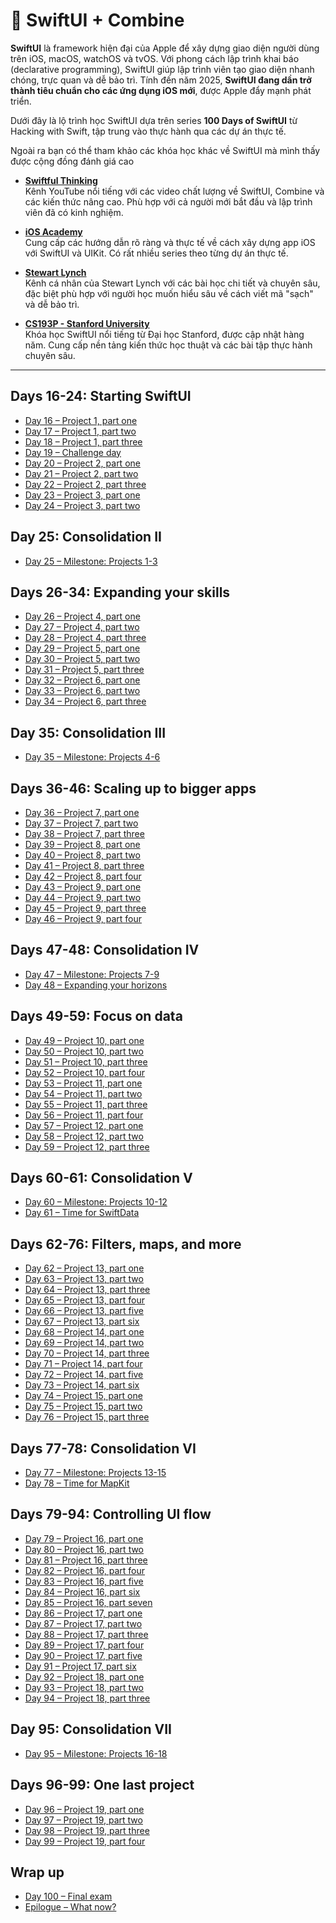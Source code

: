 # 🎨 SwiftUI + Combine

**SwiftUI** là framework hiện đại của Apple để xây dựng giao diện người dùng trên iOS, macOS, watchOS và tvOS. Với phong cách lập trình khai báo (declarative programming), SwiftUI giúp lập trình viên tạo giao diện nhanh chóng, trực quan và dễ bảo trì. Tính đến năm 2025, **SwiftUI đang dần trở thành tiêu chuẩn cho các ứng dụng iOS mới**, được Apple đẩy mạnh phát triển.

Dưới đây là lộ trình học SwiftUI dựa trên series **100 Days of SwiftUI** từ Hacking with Swift, tập trung vào thực hành qua các dự án thực tế.

Ngoài ra bạn có thể tham khảo các khóa học khác về SwiftUI mà mình thấy được cộng đồng đánh giá cao

- **[Swiftful Thinking](https://www.youtube.com/@SwiftfulThinking)**  
  Kênh YouTube nổi tiếng với các video chất lượng về SwiftUI, Combine và các kiến thức nâng cao. Phù hợp với cả người mới bắt đầu và lập trình viên đã có kinh nghiệm.

- **[iOS Academy](https://www.youtube.com/@iOSAcademy)**  
  Cung cấp các hướng dẫn rõ ràng và thực tế về cách xây dựng app iOS với SwiftUI và UIKit. Có rất nhiều series theo từng dự án thực tế.

- **[Stewart Lynch](https://www.youtube.com/@StewartLynch/videos)**  
  Kênh cá nhân của Stewart Lynch với các bài học chi tiết và chuyên sâu, đặc biệt phù hợp với người học muốn hiểu sâu về cách viết mã "sạch" và dễ bảo trì.

- **[CS193P - Stanford University](https://cs193p.stanford.edu/2023)**  
  Khóa học SwiftUI nổi tiếng từ Đại học Stanford, được cập nhật hàng năm. Cung cấp nền tảng kiến thức học thuật và các bài tập thực hành chuyên sâu.

---

## Days 16-24: Starting SwiftUI

- [Day 16 – Project 1, part one](https://www.hackingwithswift.com/100/swiftui/16)
- [Day 17 – Project 1, part two](https://www.hackingwithswift.com/100/swiftui/17)
- [Day 18 – Project 1, part three](https://www.hackingwithswift.com/100/swiftui/18)
- [Day 19 – Challenge day](https://www.hackingwithswift.com/100/swiftui/19)
- [Day 20 – Project 2, part one](https://www.hackingwithswift.com/100/swiftui/20)
- [Day 21 – Project 2, part two](https://www.hackingwithswift.com/100/swiftui/21)
- [Day 22 – Project 2, part three](https://www.hackingwithswift.com/100/swiftui/22)
- [Day 23 – Project 3, part one](https://www.hackingwithswift.com/100/swiftui/23)
- [Day 24 – Project 3, part two](https://www.hackingwithswift.com/100/swiftui/24)

## Day 25: Consolidation II

- [Day 25 – Milestone: Projects 1-3](https://www.hackingwithswift.com/100/swiftui/25)

## Days 26-34: Expanding your skills

- [Day 26 – Project 4, part one](https://www.hackingwithswift.com/100/swiftui/26)
- [Day 27 – Project 4, part two](https://www.hackingwithswift.com/100/swiftui/27)
- [Day 28 – Project 4, part three](https://www.hackingwithswift.com/100/swiftui/28)
- [Day 29 – Project 5, part one](https://www.hackingwithswift.com/100/swiftui/29)
- [Day 30 – Project 5, part two](https://www.hackingwithswift.com/100/swiftui/30)
- [Day 31 – Project 5, part three](https://www.hackingwithswift.com/100/swiftui/31)
- [Day 32 – Project 6, part one](https://www.hackingwithswift.com/100/swiftui/32)
- [Day 33 – Project 6, part two](https://www.hackingwithswift.com/100/swiftui/33)
- [Day 34 – Project 6, part three](https://www.hackingwithswift.com/100/swiftui/34)

## Day 35: Consolidation III

- [Day 35 – Milestone: Projects 4-6](https://www.hackingwithswift.com/100/swiftui/35)

## Days 36-46: Scaling up to bigger apps

- [Day 36 – Project 7, part one](https://www.hackingwithswift.com/100/swiftui/36)
- [Day 37 – Project 7, part two](https://www.hackingwithswift.com/100/swiftui/37)
- [Day 38 – Project 7, part three](https://www.hackingwithswift.com/100/swiftui/38)
- [Day 39 – Project 8, part one](https://www.hackingwithswift.com/100/swiftui/39)
- [Day 40 – Project 8, part two](https://www.hackingwithswift.com/100/swiftui/40)
- [Day 41 – Project 8, part three](https://www.hackingwithswift.com/100/swiftui/41)
- [Day 42 – Project 8, part four](https://www.hackingwithswift.com/100/swiftui/42)
- [Day 43 – Project 9, part one](https://www.hackingwithswift.com/100/swiftui/43)
- [Day 44 – Project 9, part two](https://www.hackingwithswift.com/100/swiftui/44)
- [Day 45 – Project 9, part three](https://www.hackingwithswift.com/100/swiftui/45)
- [Day 46 – Project 9, part four](https://www.hackingwithswift.com/100/swiftui/46)

## Days 47-48: Consolidation IV

- [Day 47 – Milestone: Projects 7-9](https://www.hackingwithswift.com/100/swiftui/47)
- [Day 48 – Expanding your horizons](https://www.hackingwithswift.com/100/swiftui/48)

## Days 49-59: Focus on data

- [Day 49 – Project 10, part one](https://www.hackingwithswift.com/100/swiftui/49)
- [Day 50 – Project 10, part two](https://www.hackingwithswift.com/100/swiftui/50)
- [Day 51 – Project 10, part three](https://www.hackingwithswift.com/100/swiftui/51)
- [Day 52 – Project 10, part four](https://www.hackingwithswift.com/100/swiftui/52)
- [Day 53 – Project 11, part one](https://www.hackingwithswift.com/100/swiftui/53)
- [Day 54 – Project 11, part two](https://www.hackingwithswift.com/100/swiftui/54)
- [Day 55 – Project 11, part three](https://www.hackingwithswift.com/100/swiftui/55)
- [Day 56 – Project 11, part four](https://www.hackingwithswift.com/100/swiftui/56)
- [Day 57 – Project 12, part one](https://www.hackingwithswift.com/100/swiftui/57)
- [Day 58 – Project 12, part two](https://www.hackingwithswift.com/100/swiftui/58)
- [Day 59 – Project 12, part three](https://www.hackingwithswift.com/100/swiftui/59)

## Days 60-61: Consolidation V

- [Day 60 – Milestone: Projects 10-12](https://www.hackingwithswift.com/100/swiftui/60)
- [Day 61 – Time for SwiftData](https://www.hackingwithswift.com/100/swiftui/61)

## Days 62-76: Filters, maps, and more

- [Day 62 – Project 13, part one](https://www.hackingwithswift.com/100/swiftui/62)
- [Day 63 – Project 13, part two](https://www.hackingwithswift.com/100/swiftui/63)
- [Day 64 – Project 13, part three](https://www.hackingwithswift.com/100/swiftui/64)
- [Day 65 – Project 13, part four](https://www.hackingwithswift.com/100/swiftui/65)
- [Day 66 – Project 13, part five](https://www.hackingwithswift.com/100/swiftui/66)
- [Day 67 – Project 13, part six](https://www.hackingwithswift.com/100/swiftui/67)
- [Day 68 – Project 14, part one](https://www.hackingwithswift.com/100/swiftui/68)
- [Day 69 – Project 14, part two](https://www.hackingwithswift.com/100/swiftui/69)
- [Day 70 – Project 14, part three](https://www.hackingwithswift.com/100/swiftui/70)
- [Day 71 – Project 14, part four](https://www.hackingwithswift.com/100/swiftui/71)
- [Day 72 – Project 14, part five](https://www.hackingwithswift.com/100/swiftui/72)
- [Day 73 – Project 14, part six](https://www.hackingwithswift.com/100/swiftui/73)
- [Day 74 – Project 15, part one](https://www.hackingwithswift.com/100/swiftui/74)
- [Day 75 – Project 15, part two](https://www.hackingwithswift.com/100/swiftui/75)
- [Day 76 – Project 15, part three](https://www.hackingwithswift.com/100/swiftui/76)

## Days 77-78: Consolidation VI

- [Day 77 – Milestone: Projects 13-15](https://www.hackingwithswift.com/100/swiftui/77)
- [Day 78 – Time for MapKit](https://www.hackingwithswift.com/100/swiftui/78)

## Days 79-94: Controlling UI flow

- [Day 79 – Project 16, part one](https://www.hackingwithswift.com/100/swiftui/79)
- [Day 80 – Project 16, part two](https://www.hackingwithswift.com/100/swiftui/80)
- [Day 81 – Project 16, part three](https://www.hackingwithswift.com/100/swiftui/81)
- [Day 82 – Project 16, part four](https://www.hackingwithswift.com/100/swiftui/82)
- [Day 83 – Project 16, part five](https://www.hackingwithswift.com/100/swiftui/83)
- [Day 84 – Project 16, part six](https://www.hackingwithswift.com/100/swiftui/84)
- [Day 85 – Project 16, part seven](https://www.hackingwithswift.com/100/swiftui/85)
- [Day 86 – Project 17, part one](https://www.hackingwithswift.com/100/swiftui/86)
- [Day 87 – Project 17, part two](https://www.hackingwithswift.com/100/swiftui/87)
- [Day 88 – Project 17, part three](https://www.hackingwithswift.com/100/swiftui/88)
- [Day 89 – Project 17, part four](https://www.hackingwithswift.com/100/swiftui/89)
- [Day 90 – Project 17, part five](https://www.hackingwithswift.com/100/swiftui/90)
- [Day 91 – Project 17, part six](https://www.hackingwithswift.com/100/swiftui/91)
- [Day 92 – Project 18, part one](https://www.hackingwithswift.com/100/swiftui/92)
- [Day 93 – Project 18, part two](https://www.hackingwithswift.com/100/swiftui/93)
- [Day 94 – Project 18, part three](https://www.hackingwithswift.com/100/swiftui/94)

## Day 95: Consolidation VII

- [Day 95 – Milestone: Projects 16-18](https://www.hackingwithswift.com/100/swiftui/95)

## Days 96-99: One last project

- [Day 96 – Project 19, part one](https://www.hackingwithswift.com/100/swiftui/96)
- [Day 97 – Project 19, part two](https://www.hackingwithswift.com/100/swiftui/97)
- [Day 98 – Project 19, part three](https://www.hackingwithswift.com/100/swiftui/98)
- [Day 99 – Project 19, part four](https://www.hackingwithswift.com/100/swiftui/99)

## Wrap up

- [Day 100 – Final exam](https://www.hackingwithswift.com/100/swiftui/100)
- [Epilogue – What now?](https://www.hackingwithswift.com/100/swiftui/100)